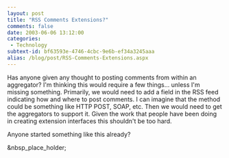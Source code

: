 ```yaml
---
layout: post
title: "RSS Comments Extensions?"
comments: false
date: 2003-06-06 13:12:00
categories:
 - Technology
subtext-id: bf63593e-4746-4cbc-9e6b-ef34a3245aaa
alias: /blog/post/RSS-Comments-Extensions.aspx
---
```



Has anyone given any thought to posting comments from within an aggregator? I'm thinking this would require a few things... unless I'm missing something. Primarily, we would need to add a field in the RSS feed indicating how and where to post comments. I can imagine that the method could be something like HTTP POST, SOAP, etc. Then we would need to get the aggregators to support it. Given the work that people have been doing in creating extension interfaces this shouldn't be too hard.

Anyone started something like this already?

&nbsp_place_holder;
